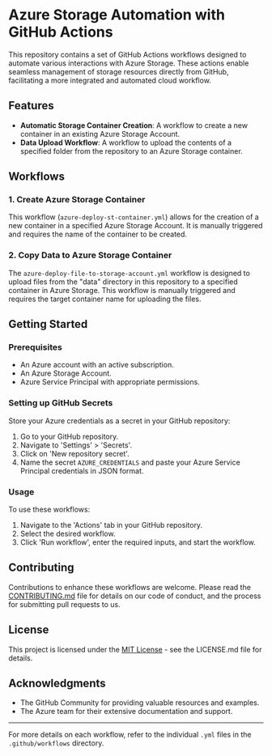 # Azure Storage Automation with GitHub Actions

This repository contains a set of GitHub Actions workflows designed to automate various interactions with Azure Storage. These actions enable seamless management of storage resources directly from GitHub, facilitating a more integrated and automated cloud workflow.

## Features

- **Automatic Storage Container Creation**: A workflow to create a new container in an existing Azure Storage Account.
- **Data Upload Workflow**: A workflow to upload the contents of a specified folder from the repository to an Azure Storage container.

## Workflows

### 1. Create Azure Storage Container

This workflow (`azure-deploy-st-container.yml`) allows for the creation of a new container in a specified Azure Storage Account. It is manually triggered and requires the name of the container to be created.

### 2. Copy Data to Azure Storage Container

The `azure-deploy-file-to-storage-account.yml` workflow is designed to upload files from the "data" directory in this repository to a specified container in Azure Storage. This workflow is manually triggered and requires the target container name for uploading the files.

## Getting Started

### Prerequisites

- An Azure account with an active subscription.
- An Azure Storage Account.
- Azure Service Principal with appropriate permissions.

### Setting up GitHub Secrets

Store your Azure credentials as a secret in your GitHub repository:

1. Go to your GitHub repository.
2. Navigate to 'Settings' > 'Secrets'.
3. Click on 'New repository secret'.
4. Name the secret `AZURE_CREDENTIALS` and paste your Azure Service Principal credentials in JSON format.

### Usage

To use these workflows:

1. Navigate to the 'Actions' tab in your GitHub repository.
2. Select the desired workflow.
3. Click 'Run workflow', enter the required inputs, and start the workflow.

## Contributing

Contributions to enhance these workflows are welcome. Please read the [CONTRIBUTING.md](CONTRIBUTING.md) file for details on our code of conduct, and the process for submitting pull requests to us.

## License

This project is licensed under the [MIT License](LICENSE) - see the LICENSE.md file for details.

## Acknowledgments

- The GitHub Community for providing valuable resources and examples.
- The Azure team for their extensive documentation and support.

---

For more details on each workflow, refer to the individual `.yml` files in the `.github/workflows` directory.
